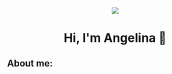 <div align="center"> 
  <img src="https://i.pinimg.com/originals/c7/b0/5a/c7b05a2bcc7d09c7f8454bdf1991da96.png"/>
</div><br />

<h1 align="center">Hi, I'm Angelina 👋</h1>

## About me:

<!--
**AngelPtr/AngelPtr** is a ✨ _special_ ✨ repository because its `README.md` (this file) appears on your GitHub profile.

Here are some ideas to get you started:

- 🔭 I’m currently working on ...
- 🌱 I’m currently learning ...
- 👯 I’m looking to collaborate on ...
- 🤔 I’m looking for help with ...
- 💬 Ask me about ...
- 📫 How to reach me: ...
- 😄 Pronouns: ...
- ⚡ Fun fact: ...
-->
